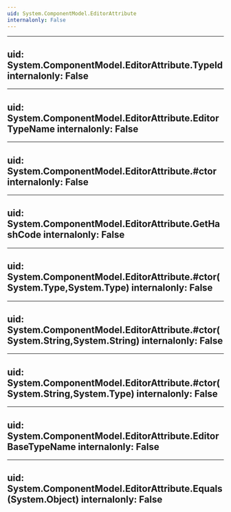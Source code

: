 ```yaml
---
uid: System.ComponentModel.EditorAttribute
internalonly: False
---
```


---
uid: System.ComponentModel.EditorAttribute.TypeId
internalonly: False
---

---
uid: System.ComponentModel.EditorAttribute.EditorTypeName
internalonly: False
---

---
uid: System.ComponentModel.EditorAttribute.#ctor
internalonly: False
---

---
uid: System.ComponentModel.EditorAttribute.GetHashCode
internalonly: False
---

---
uid: System.ComponentModel.EditorAttribute.#ctor(System.Type,System.Type)
internalonly: False
---

---
uid: System.ComponentModel.EditorAttribute.#ctor(System.String,System.String)
internalonly: False
---

---
uid: System.ComponentModel.EditorAttribute.#ctor(System.String,System.Type)
internalonly: False
---

---
uid: System.ComponentModel.EditorAttribute.EditorBaseTypeName
internalonly: False
---

---
uid: System.ComponentModel.EditorAttribute.Equals(System.Object)
internalonly: False
---
